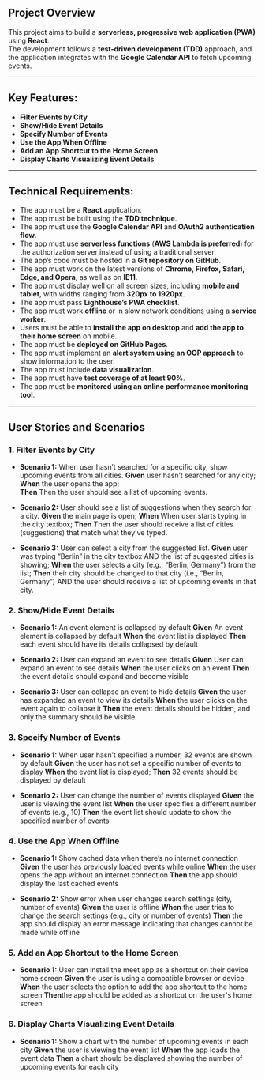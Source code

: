 ## Project Overview

This project aims to build a **serverless, progressive web application (PWA)** using **React**.  
The development follows a **test-driven development (TDD)** approach, and the application integrates with the **Google Calendar API** to fetch upcoming events.

---

## Key Features:

- **Filter Events by City**
- **Show/Hide Event Details**
- **Specify Number of Events**
- **Use the App When Offline**
- **Add an App Shortcut to the Home Screen**
- **Display Charts Visualizing Event Details**

---

## Technical Requirements:

- The app must be a **React** application.
- The app must be built using the **TDD technique**.
- The app must use the **Google Calendar API** and **OAuth2 authentication flow**.
- The app must use **serverless functions** (**AWS Lambda is preferred**) for the authorization server instead of using a traditional server.
- The app’s code must be hosted in a **Git repository on GitHub**.
- The app must work on the latest versions of **Chrome, Firefox, Safari, Edge, and Opera**, as well as on **IE11**.
- The app must display well on all screen sizes, including **mobile and tablet**, with widths ranging from **320px to 1920px**.
- The app must pass **Lighthouse’s PWA checklist**.
- The app must work **offline** or in slow network conditions using a **service worker**.
- Users must be able to **install the app on desktop** and **add the app to their home screen** on mobile.
- The app must be **deployed on GitHub Pages**.
- The app must implement an **alert system using an OOP approach** to show information to the user.
- The app must include **data visualization**.
- The app must have **test coverage of at least 90%**.
- The app must be **monitored using an online performance monitoring tool**.

---

## User Stories and Scenarios

### 1. Filter Events by City

- **Scenario 1:** When user hasn’t searched for a specific city, show upcoming events from all cities.
  **Given** user hasn’t searched for any city;
  **When** the user opens the app;  
   **Then** Then the user should see a list of upcoming events.

- **Scenario 2:** User should see a list of suggestions when they search for a city.
  **Given** the main page is open;
  **When** When user starts typing in the city textbox;
  **Then** Then the user should receive a list of cities (suggestions) that match what they’ve typed.

- **Scenario 3:** User can select a city from the suggested list.
  **Given** user was typing “Berlin” in the city textbox AND the list of suggested cities is showing;
  **When** the user selects a city (e.g., “Berlin, Germany”) from the list;
  **Then** their city should be changed to that city (i.e., “Berlin, Germany”) AND the user should receive a list of upcoming events in that city.

### 2. Show/Hide Event Details

- **Scenario 1:** An event element is collapsed by default
  **Given** An event element is collapsed by default
  **When** the event list is displayed
  **Then** each event should have its details collapsed by default

- **Scenario 2:** User can expand an event to see details
  **Given** User can expand an event to see details
  **When** the user clicks on an event
  **Then** the event details should expand and become visible

- **Scenario 3:** User can collapse an event to hide details
  **Given** the user has expanded an event to view its details
  **When** the user clicks on the event again to collapse it
  **Then** the event details should be hidden, and only the summary should be visible

### 3. Specify Number of Events

- **Scenario 1:** When user hasn’t specified a number, 32 events are shown by default
  **Given** the user has not set a specific number of events to display
  **When** the event list is displayed;
  **Then** 32 events should be displayed by default

- **Scenario 2:** User can change the number of events displayed
  **Given** the user is viewing the event list
  **When** the user specifies a different number of events (e.g., 10)
  **Then** the event list should update to show the specified number of events

### 4. Use the App When Offline

- **Scenario 1:** Show cached data when there’s no internet connection
  **Given** the user has previously loaded events while online
  **When** the user opens the app without an internet connection
  **Then** the app should display the last cached events

- **Scenario 2:** Show error when user changes search settings (city, number of events)
  **Given** the user is offline
  **When** the user tries to change the search settings (e.g., city or number of events)
  **Then** the app should display an error message indicating that changes cannot be made while offline

### 5. Add an App Shortcut to the Home Screen

- **Scenario 1:** User can install the meet app as a shortcut on their device home screen
  **Given** the user is using a compatible browser or device
  **When** the user selects the option to add the app shortcut to the home screen
  **Then**the app should be added as a shortcut on the user's home screen

### 6. Display Charts Visualizing Event Details

- **Scenario 1:** Show a chart with the number of upcoming events in each city
  **Given** the user is viewing the event list
  **When** the app loads the event data
  **Then** a chart should be displayed showing the number of upcoming events for each city
